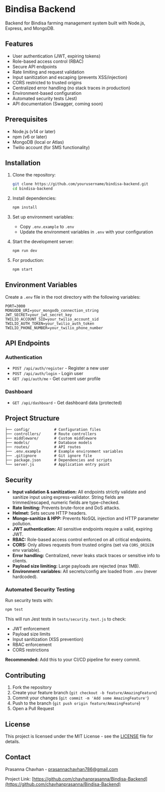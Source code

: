 # Bindisa Backend

Backend for Bindisa farming management system built with Node.js, Express, and MongoDB.

## Features

- User authentication (JWT, expiring tokens)
- Role-based access control (RBAC)
- Secure API endpoints
- Rate limiting and request validation
- Input sanitization and escaping (prevents XSS/injection)
- CORS restricted to trusted origins
- Centralized error handling (no stack traces in production)
- Environment-based configuration
- Automated security tests (Jest)
- API documentation (Swagger, coming soon)

## Prerequisites

- Node.js (v14 or later)
- npm (v6 or later)
- MongoDB (local or Atlas)
- Twilio account (for SMS functionality)

## Installation

1. Clone the repository:
   ```bash
   git clone https://github.com/yourusername/bindisa-backend.git
   cd bindisa-backend
   ```

2. Install dependencies:
   ```bash
   npm install
   ```

3. Set up environment variables:
   - Copy `.env.example` to `.env`
   - Update the environment variables in `.env` with your configuration

4. Start the development server:
   ```bash
   npm run dev
   ```

5. For production:
   ```bash
   npm start
   ```

## Environment Variables

Create a `.env` file in the root directory with the following variables:

```
PORT=3000
MONGODB_URI=your_mongodb_connection_string
JWT_SECRET=your_jwt_secret_key
TWILIO_ACCOUNT_SID=your_twilio_account_sid
TWILIO_AUTH_TOKEN=your_twilio_auth_token
TWILIO_PHONE_NUMBER=your_twilio_phone_number
```

## API Endpoints

### Authentication
- `POST /api/auth/register` - Register a new user
- `POST /api/auth/login` - Login user
- `GET /api/auth/me` - Get current user profile

### Dashboard
- `GET /api/dashboard` - Get dashboard data (protected)

## Project Structure

```
├── config/           # Configuration files
├── controllers/      # Route controllers
├── middleware/       # Custom middleware
├── models/           # Database models
├── routes/           # API routes
├── .env.example      # Example environment variables
├── .gitignore        # Git ignore file
├── package.json      # Dependencies and scripts
└── server.js         # Application entry point
```

## Security

- **Input validation & sanitization:** All endpoints strictly validate and sanitize input using express-validator. String fields are trimmed/escaped, numeric fields are type-checked.
- **Rate limiting:** Prevents brute-force and DoS attacks.
- **Helmet:** Sets secure HTTP headers.
- **Mongo-sanitize & HPP:** Prevents NoSQL injection and HTTP parameter pollution.
- **JWT authentication:** All sensitive endpoints require a valid, expiring JWT.
- **RBAC:** Role-based access control enforced on all critical endpoints.
- **CORS:** Only allows requests from trusted origins (set via `CORS_ORIGIN` env variable).
- **Error handling:** Centralized, never leaks stack traces or sensitive info to clients.
- **Payload size limiting:** Large payloads are rejected (max 1MB).
- **Environment variables:** All secrets/config are loaded from `.env` (never hardcoded).

### Automated Security Testing

Run security tests with:
```bash
npm test
```
This will run Jest tests in `tests/security.test.js` to check:
- JWT enforcement
- Payload size limits
- Input sanitization (XSS prevention)
- RBAC enforcement
- CORS restrictions

**Recommended:** Add this to your CI/CD pipeline for every commit.

## Contributing

1. Fork the repository
2. Create your feature branch (`git checkout -b feature/AmazingFeature`)
3. Commit your changes (`git commit -m 'Add some AmazingFeature'`)
4. Push to the branch (`git push origin feature/AmazingFeature`)
5. Open a Pull Request

## License

This project is licensed under the MIT License - see the [LICENSE](LICENSE) file for details.

## Contact

Prasanna Chavhan - prasannachavhan786@gmail.com

Project Link: [https://github.com/chavhanprasanna/Bindisa-Backend](https://github.com/chavhanprasanna/Bindisa-Backend)
